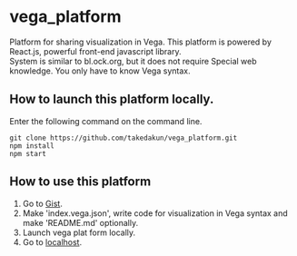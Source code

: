 # vega_platform
Platform for sharing visualization in Vega. This platform is powered by React.js, powerful front-end javascript library. \
System is similar to bl.ock.org, but it does not require Special web knowledge. You only have to know Vega syntax.

## How to launch this platform locally.
Enter the following command on the command line.
```
git clone https://github.com/takedakun/vega_platform.git
npm install
npm start
```

## How to use this platform
1. Go to [Gist](https://gist.github.com/). 
2. Make 'index.vega.json', write code for visualization in Vega syntax and make 'README.md' optionally.
3. Launch vega plat form locally.
4. Go to [localhost](http://localhost:3000).
